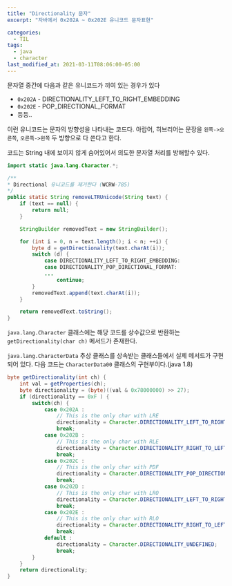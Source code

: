 ```yaml
---
title: "Directionality 문자"
excerpt: "자바에서 0x202A ~ 0x202E 유니코드 문자표현"

categories:
  - TIL
tags:
  - java
  - character
last_modified_at: 2021-03-11T08:06:00-05:00
---
```


문자열 중간에 다음과 같은 유니코드가 끼여 있는 경우가 있다
- `0x202A` - DIRECTIONALITY_LEFT_TO_RIGHT_EMBEDDING
- `0x202E` - POP_DIRECTIONAL_FORMAT
- 등등..

이런 유니코드는 문자의 방향성을 나타내는 코드다. 아랍어, 히브리어는 문장을 `왼쪽->오른쪽`, `오른쪽->왼쪽` 두 방향으로 다 쓴다고 한다.

코드는 String 내에 보이지 않게 숨어있어서 의도한 문자열 처리를 방해할수 있다.

```java
import static java.lang.Character.*;

/**
* Directional 유니코드를 제거한다 (WCRW-785)
*/
public static String removeLTRUnicode(String text) {
    if (text == null) {
        return null;
    }

    StringBuilder removedText = new StringBuilder();

    for (int i = 0, n = text.length(); i < n; ++i) {
        byte d = getDirectionality(text.charAt(i));
        switch (d) {
            case DIRECTIONALITY_LEFT_TO_RIGHT_EMBEDDING:
            case DIRECTIONALITY_POP_DIRECTIONAL_FORMAT:
            ...
                continue;
        }
        removedText.append(text.charAt(i));
    }

    return removedText.toString();
}
```

`java.lang.Character` 클래스에는 해당 코드를 상수값으로 반환하는 `getDirectionality(char ch)` 메서드가 존재한다.

`java.lang.CharacterData` 추상 클래스를 상속받는 클래스들에서 실제 메서드가 구현되어 있다. 다음 코드는 `CharacterData00` 클래스의 구현부이다.(java 1.8)

```java
byte getDirectionality(int ch) {
    int val = getProperties(ch);
    byte directionality = (byte)((val & 0x78000000) >> 27);
    if (directionality == 0xF ) {
        switch(ch) {
            case 0x202A :
                // This is the only char with LRE
                directionality = Character.DIRECTIONALITY_LEFT_TO_RIGHT_EMBEDDING;
                break;
            case 0x202B :
                // This is the only char with RLE
                directionality = Character.DIRECTIONALITY_RIGHT_TO_LEFT_EMBEDDING;
                break;
            case 0x202C :
                // This is the only char with PDF
                directionality = Character.DIRECTIONALITY_POP_DIRECTIONAL_FORMAT;
                break;
            case 0x202D :
                // This is the only char with LRO
                directionality = Character.DIRECTIONALITY_LEFT_TO_RIGHT_OVERRIDE;
                break;
            case 0x202E :
                // This is the only char with RLO
                directionality = Character.DIRECTIONALITY_RIGHT_TO_LEFT_OVERRIDE;
                break;
            default :
                directionality = Character.DIRECTIONALITY_UNDEFINED;
                break;
        }
    }
    return directionality;
}
```
